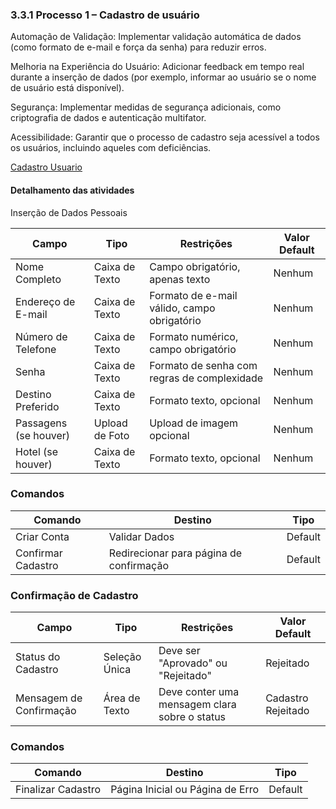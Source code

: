 ### 3.3.1 Processo 1 – Cadastro de usuário

Automação de Validação: Implementar validação automática de dados (como formato de e-mail e força da senha) para reduzir erros.

Melhoria na Experiência do Usuário: Adicionar feedback em tempo real durante a inserção de dados (por exemplo, informar ao usuário se o nome de usuário está disponível).

Segurança: Implementar medidas de segurança adicionais, como criptografia de dados e autenticação multifator.

Acessibilidade: Garantir que o processo de cadastro seja acessível a todos os usuários, incluindo aqueles com deficiências.

[Cadastro Usuario](images/CadastroUsuario.jpeg)


#### Detalhamento das atividades

Inserção de Dados Pessoais

| **Campo**             | **Tipo**         | **Restrições**                                   | **Valor Default** |
|-----------------------|------------------|-------------------------------------------------|-------------------|
| Nome Completo         | Caixa de Texto   | Campo obrigatório, apenas texto                 | Nenhum            |
| Endereço de E-mail     | Caixa de Texto   | Formato de e-mail válido, campo obrigatório      | Nenhum            |
| Número de Telefone     | Caixa de Texto   | Formato numérico, campo obrigatório              | Nenhum            |
| Senha                 | Caixa de Texto   | Formato de senha com regras de complexidade      | Nenhum            |
| Destino Preferido      | Caixa de Texto   | Formato texto, opcional                          | Nenhum            |
| Passagens (se houver) | Upload de Foto   | Upload de imagem opcional                        | Nenhum            |
| Hotel (se houver)     | Caixa de Texto   | Formato texto, opcional                          | Nenhum            |

### Comandos

| **Comando**           | **Destino**            | **Tipo**    |
|-----------------------|------------------------|-------------|
| Criar Conta           | Validar Dados           | Default     |
| Confirmar Cadastro    | Redirecionar para página de confirmação | Default |

### Confirmação de Cadastro

| **Campo**             | **Tipo**         | **Restrições**                                   | **Valor Default** |
|-----------------------|------------------|-------------------------------------------------|-------------------|
| Status do Cadastro    | Seleção Única    | Deve ser "Aprovado" ou "Rejeitado"               | Rejeitado         |
| Mensagem de Confirmação | Área de Texto  | Deve conter uma mensagem clara sobre o status    | Cadastro Rejeitado|

### Comandos

| **Comando**           | **Destino**            | **Tipo**    |
|-----------------------|------------------------|-------------|
| Finalizar Cadastro    | Página Inicial ou Página de Erro | Default     |
